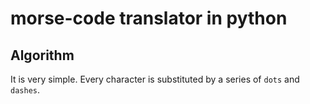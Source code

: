 # morse-code translator in python

## Algorithm
It is very simple. Every character is substituted by a series of `dots` and `dashes`.
